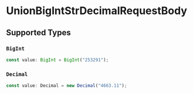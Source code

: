 # UnionBigIntStrDecimalRequestBody


## Supported Types

### `BigInt`

```typescript
const value: BigInt = BigInt("253291");
```

### `Decimal`

```typescript
const value: Decimal = new Decimal("4663.11");
```

